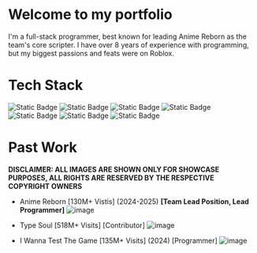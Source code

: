 # Welcome to my portfolio
I'm a full-stack programmer, best known for leading Anime Reborn as the team's core scripter. I have over 8 years of experience with programming, but my biggest passions and feats were on Roblox.

# Tech Stack
![Static Badge](https://img.shields.io/badge/luau-%2520?style=for-the-badge&logo=robloxstudio&logoColor=white&labelColor=%2300A2FF&color=%2300A2FF) ![Static Badge](https://img.shields.io/badge/lua-%2520?style=for-the-badge&logo=lua&logoColor=white&labelColor=%232C2D72&color=%232C2D72) ![Static Badge](https://img.shields.io/badge/java-%2520?style=for-the-badge&logo=openjdk&logoColor=white&labelColor=%23000000&color=%23000000) ![Static Badge](https://img.shields.io/badge/js-%2520?style=for-the-badge&logo=javascript&logoColor=black&labelColor=%23F7DF1E&color=%23F7DF1E) ![Static Badge](https://img.shields.io/badge/sqlite-%2520?style=for-the-badge&logo=sqlite&logoColor=white&labelColor=%23003B57&color=%23003B57) ![Static Badge](https://img.shields.io/badge/github-%2520?style=for-the-badge&logo=github&logoColor=white&labelColor=%23000000&color=%23000000) ![Static Badge](https://img.shields.io/badge/git-%2520?style=for-the-badge&logo=git&logoColor=white&labelColor=%23F05032&color=%23F05032) 

# Past Work
**DISCLAIMER: ALL IMAGES ARE SHOWN ONLY FOR SHOWCASE PURPOSES, ALL RIGHTS ARE RESERVED BY THE RESPECTIVE COPYRIGHT OWNERS**

- Anime Reborn [130M+ Vistis] (2024-2025) **[Team Lead Position, Lead Programmer]**
![image](https://github.com/user-attachments/assets/af414550-b1c8-4f24-b8f9-42d0fcf9998a)

- Type Soul [518M+ Visits] [Contributor]
![image](https://github.com/user-attachments/assets/190644e7-a27e-45a5-9c33-e8e98a2d8bd6)

- I Wanna Test The Game [135M+ Visits] (2024) [Programmer]
![image](https://github.com/user-attachments/assets/ae0bea2a-b677-43a7-b438-b185af8d5dd0)
